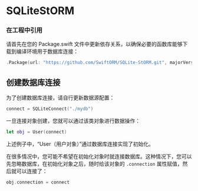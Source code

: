# SQLiteStORM

### 在工程中引用

请首先在您的 Package.swift 文件中更新依存关系，以确保必要的函数库能够下载到编译环境用于数据库连接：

``` swift
.Package(url: "https://github.com/SwiftORM/SQLite-StORM.git", majorVersion: 0, minor: 0)
```


## 创建数据库连接

为了创建数据库连接，请自行更新数据源配置：

``` swift
connect = SQLiteConnect("./mydb")
```
一旦连接对象创建，您就可以通过该类对象进行数据操作：

``` swift
let obj = User(connect)
```
上述例子中，“User（用户对象）”通过数据库连接实现了初始化。

在很多情况中，您可能不希望在初始化对象时就连接数据库。这种情况下，您可以先忽略数据库，在初始化对象之后，随时给该对象的 `.connection` 属性赋值，然后就可以连接了：

``` swift
obj.connection = connect
```
